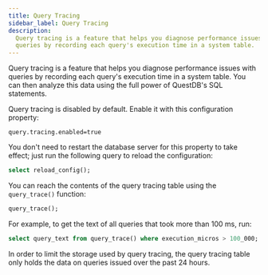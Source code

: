 ```yaml
---
title: Query Tracing
sidebar_label: Query Tracing
description:
  Query tracing is a feature that helps you diagnose performance issues with
  queries by recording each query's execution time in a system table.
---
```


Query tracing is a feature that helps you diagnose performance issues with
queries by recording each query's execution time in a system table. You can
then analyze this data using the full power of QuestDB's SQL statements.

Query tracing is disabled by default. Enable it with this configuration
property:

```text
query.tracing.enabled=true
```

You don't need to restart the database server for this property to take effect;
just run the following query to reload the configuration:

```sql
select reload_config();
```

You can reach the contents of the query tracing table using the `query_trace()`
function:

```sql
query_trace();
```

For example, to get the text of all queries that took more than 100 ms, run:

```sql
select query_text from query_trace() where execution_micros > 100_000;
```

In order to limit the storage used by query tracing, the query tracing table
only holds the data on queries issued over the past 24 hours.
